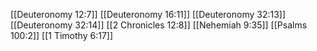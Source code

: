 [[Deuteronomy 12:7]]
[[Deuteronomy 16:11]]
[[Deuteronomy 32:13]]
[[Deuteronomy 32:14]]
[[2 Chronicles 12:8]]
[[Nehemiah 9:35]]
[[Psalms 100:2]]
[[1 Timothy 6:17]]
